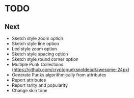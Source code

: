 # TODO

## Next

- Sketch style zoom option
- Sketch style line option
- Led style zoom option
- Sketch style spacing option
- Sketch style round corner option
- Multiple Punk Collections (https://github.com/cryptopunksnotdead/awesome-24px)
- Generate Punks algorithmically from attributes
- Report attributes
- Report rarity and popularity
- Change skin tone
